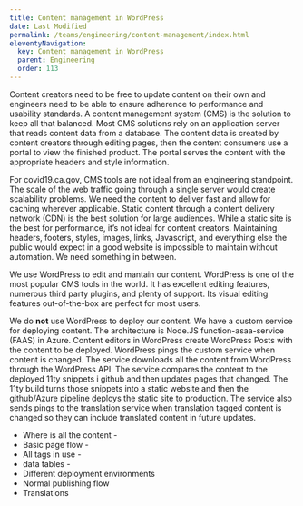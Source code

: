 ```yaml
---
title: Content management in WordPress
date: Last Modified 
permalink: /teams/engineering/content-management/index.html
eleventyNavigation:
  key: Content management in WordPress
  parent: Engineering
  order: 113
---
```


Content creators need to be free to update content on their own and engineers need to be able to ensure adherence to performance and usability standards. A content management system (CMS) is the solution to keep all that balanced. Most CMS solutions rely on an application server that reads content data from a database. The content data is created by content creators through editing pages, then the content consumers use a portal to view the finished product. The portal serves the content with the appropriate headers and style information.

For covid19.ca.gov, CMS tools are not ideal from an engineering standpoint. The scale of the web traffic going through a single server would create scalability problems.  We need the content to deliver fast and allow for caching wherever applicable. Static content through a content delivery network (CDN) is the best solution for large audiences. While a static site is the best for performance, it’s not ideal for content creators. Maintaining headers, footers, styles, images, links, Javascript, and everything else the public would expect in a good website is impossible to maintain without automation. We need something in between.

We use WordPress to edit and mantain our content. WordPress is one of the most popular CMS tools in the world. It has excellent editing features, numerous third party plugins, and plenty of support. Its visual editing features out-of-the-box are perfect for most users.

We do **not** use WordPress to deploy our content. We have a custom service for deploying content. The architecture is Node.JS function-asaa-service (FAAS) in Azure. Content editors in WordPress create WordPress Posts with the content to be deployed. WordPress pings the custom service when content is changed. The service downloads all the content from WordPress through the WordPress API. The service compares the content to the deployed 11ty snippets i github and then updates pages that changed. The 11ty build turns those snippets into a static website and then the github/Azure pipeline deploys the static site to production. The service also sends pings to the translation service when translation tagged content is changed so they can include translated content in future updates.

- Where is all the content -
- Basic page flow -
- All tags in use -
- data tables -
- Different deployment environments
- Normal publishing flow
- Translations

